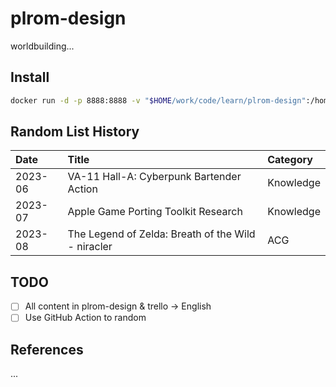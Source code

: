 # plrom-design

worldbuilding...

## Install

```bash
docker run -d -p 8888:8888 -v "$HOME/work/code/learn/plrom-design":/home/jovyan/work --name jupyterhub jupyter/datascience-notebook:6b49f3337709
```

## Random List History

<!-- TABLE_START -->

| Date    | Title                                                                        | Category   |
|:--------|:-----------------------------------------------------------------------------|:-----------|
| 2023-06 | VA-11 Hall-A: Cyberpunk Bartender Action | Knowledge |
| 2023-07 | Apple Game Porting Toolkit Research | Knowledge |
| 2023-08 | The Legend of Zelda: Breath of the Wild - niracler                           | ACG        |

<!-- TABLE_END -->

## TODO

- [ ] All content in plrom-design & trello -> English
- [ ] Use GitHub Action to random

## References

...
